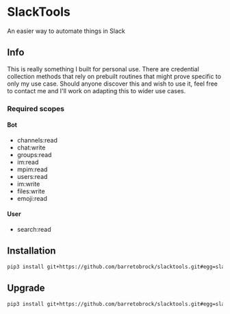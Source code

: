 # SlackTools
An easier way to automate things in Slack

## Info
This is really something I built for personal use. There are credential collection methods that rely on prebuilt routines that might prove specific to only my use case. Should anyone discover this and wish to use it, feel free to contact me and I'll work on adapting this to wider use cases.

### Required scopes
#### Bot
 - channels:read
 - chat:write
 - groups:read
 - im:read
 - mpim:read
 - users:read
 - im:write
 - files:write
 - emoji:read
#### User
 - search:read

## Installation
```bash
pip3 install git+https://github.com/barretobrock/slacktools.git#egg=slacktools
```

## Upgrade
```bash
pip3 install git+https://github.com/barretobrock/slacktools.git#egg=slacktools --upgrade
```


